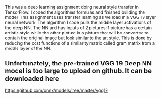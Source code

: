 This was a deep learning assignment doing neural style transfer in TensorFlow. I coded the algorithms formulas and 
finished building the model.
This assignment uses transfer learning as we load in a VGG 19 layer neural network.
The algorithm I code pulls the middle layer activations of the deep NN. The NN and has inputs of 2 pictures: 1 picture has a certain 
artistic style while the other picture is a picture that will be converted to contain the original image but look similar to the art 
style. This is done by reducing the cost functions of a similarity matrix called gram matrix from a middle layer of the NN.

## Unfortunately, the pre-trained VGG 19 Deep NN model is too large to upload on github. It can be downloaded here 
https://github.com/onnx/models/tree/master/vgg19
